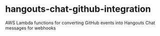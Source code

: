# hangouts-chat-github-integration
AWS Lambda functions for converting GitHub events into Hangouts Chat messages for webhooks 
